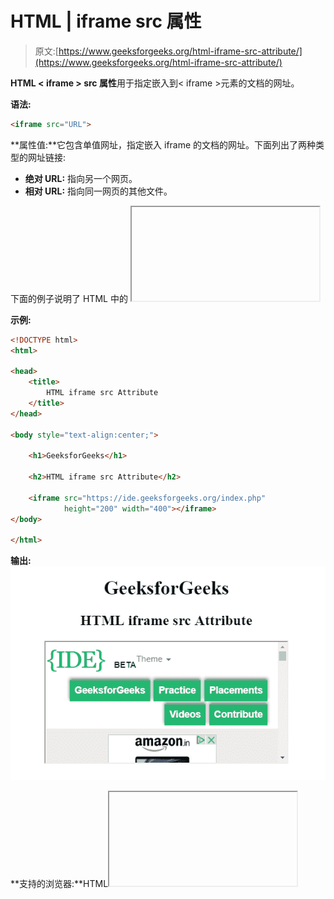 # HTML | iframe src 属性

> 原文:[https://www.geeksforgeeks.org/html-iframe-src-attribute/](https://www.geeksforgeeks.org/html-iframe-src-attribute/)

**HTML < iframe > src 属性**用于指定嵌入到< iframe >元素的文档的网址。

**语法:**

```html
<iframe src="URL">
```

**属性值:**它包含单值网址，指定嵌入 iframe 的文档的网址。下面列出了两种类型的网址链接:

*   **绝对 URL:** 指向另一个网页。
*   **相对 URL:** 指向同一网页的其他文件。

下面的例子说明了 HTML 中的 <iframe>src 属性:</iframe>

**示例:**

```html
<!DOCTYPE html> 
<html> 

<head>
    <title>
        HTML iframe src Attribute
    </title>
</head>

<body style="text-align:center;"> 

    <h1>GeeksforGeeks</h1>

    <h2>HTML iframe src Attribute</h2>

    <iframe src="https://ide.geeksforgeeks.org/index.php"
            height="200" width="400"></iframe> 
</body> 

</html>                    
```

**输出:**
![](img/219c0316dac3da5595504253bd13644c.png)

**支持的浏览器:**HTML<iframe>src 属性支持的浏览器如下:

*   谷歌 Chrome
*   微软公司出品的 web 浏览器
*   火狐浏览器
*   旅行队
*   歌剧